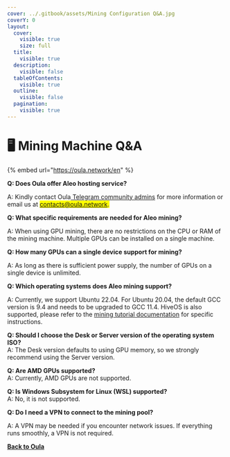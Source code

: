 ```yaml
---
cover: ../.gitbook/assets/Mining Configuration Q&A.jpg
coverY: 0
layout:
  cover:
    visible: true
    size: full
  title:
    visible: true
  description:
    visible: false
  tableOfContents:
    visible: true
  outline:
    visible: false
  pagination:
    visible: true
---
```


# 🖥️ Mining Machine Q\&A

{% embed url="https://oula.network/en" %}

**Q: Does Oula offer Aleo hosting service?**

A: Kindly contact Oula[ Telegram community admins](https://t.me/oulacommunity) for more information or email us at <mark style="color:blue;">contacts@oula.network.</mark>



**Q: What specific requirements are needed for Aleo mining?**

A: When using GPU mining, there are no restrictions on the CPU or RAM of the mining machine. Multiple GPUs can be installed on a single machine.



**Q: How many GPUs can a single device support for mining?**

A: As long as there is sufficient power supply, the number of GPUs on a single device is unlimited.



**Q: Which operating systems does Aleo mining support?**

A: Currently, we support Ubuntu 22.04. For Ubuntu 20.04, the default GCC version is 9.4 and needs to be upgraded to GCC 11.4. HiveOS is also supported, please refer to the [mining tutorial documentation](../start-mining/publish-your-docs-1.md) for specific instructions.



**Q: Should I choose the Desk or Server version of the operating system ISO?**\
A: The Desk version defaults to using GPU memory, so we strongly recommend using the Server version.



**Q: Are AMD GPUs supported?**\
A: Currently, AMD GPUs are not supported.



**Q: Is Windows Subsystem for Linux (WSL) supported?**\
A: No, it is not supported.



**Q: Do I need a VPN to connect to the mining pool?**

A: A VPN may be needed if you encounter network issues. If everything runs smoothly, a VPN is not required.





[**Back to Oula**](https://oula.network/en/login)
